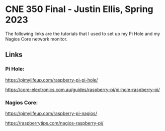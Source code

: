 # CNE 350 Final - Justin Ellis, Spring 2023

The following links are the tutorials that I used to set up my Pi Hole and my Nagios Core network monitor.

## Links

### Pi Hole:
https://pimylifeup.com/raspberry-pi-pi-hole/

https://core-electronics.com.au/guides/raspberry-pi/pi-hole-raspberry-pi/

### Nagios Core:
https://pimylifeup.com/raspberry-pi-nagios/

https://raspberrytips.com/nagios-raspberry-pi/
